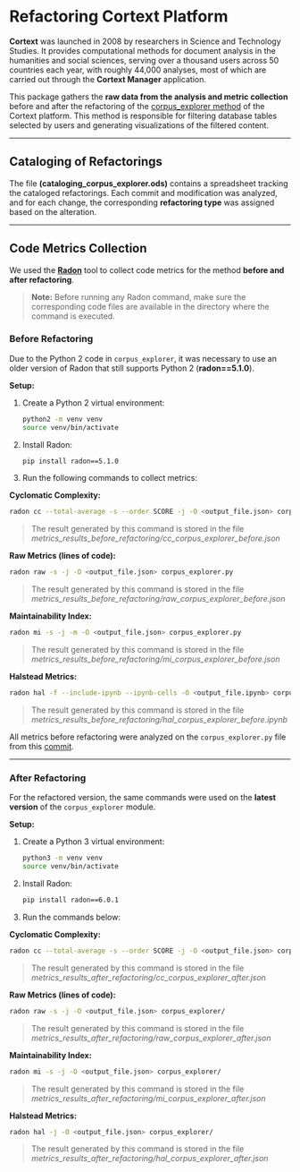 # Refactoring Cortext Platform

**Cortext** was launched in 2008 by researchers in Science and Technology Studies. It provides computational methods for document analysis in the humanities and social sciences, serving over a thousand users across 50 countries each year, with roughly 44,000 analyses, most of which are carried out through the **Cortext Manager** application.

This package gathers the **raw data from the analysis and metric collection** before and after the refactoring of the [corpus_explorer method](https://gitlab.com/cortext/cortext-methods/corpus-explorer) of the Cortext platform. This method is responsible for filtering database tables selected by users and generating visualizations of the filtered content.

---

## Cataloging of Refactorings

The file **(cataloging_corpus_explorer.ods)** contains a spreadsheet tracking the cataloged refactorings.
Each commit and modification was analyzed, and for each change, the corresponding **refactoring type** was assigned based on the alteration.

---

## Code Metrics Collection

We used the [**Radon**](https://radon.readthedocs.io/en/latest/index.html) tool to collect code metrics for the method **before and after refactoring**.

> **Note:** Before running any Radon command, make sure the corresponding code files are available in the directory where the command is executed.

### Before Refactoring

Due to the Python 2 code in `corpus_explorer`, it was necessary to use an older version of Radon that still supports Python 2 (**radon==5.1.0**).

**Setup:**

1. Create a Python 2 virtual environment:

   ```bash
   python2 -m venv venv
   source venv/bin/activate
   ```
2. Install Radon:

   ```bash
   pip install radon==5.1.0
   ```
3. Run the following commands to collect metrics:

**Cyclomatic Complexity:**

```bash
radon cc --total-average -s --order SCORE -j -O <output_file.json> corpus_explorer.py
```

> The result generated by this command is stored in the file *metrics_results_before_refactoring/cc_corpus_explorer_before.json*

**Raw Metrics (lines of code):**

```bash
radon raw -s -j -O <output_file.json> corpus_explorer.py
```

> The result generated by this command is stored in the file *metrics_results_before_refactoring/raw_corpus_explorer_before.json*

**Maintainability Index:**

```bash
radon mi -s -j -m -O <output_file.json> corpus_explorer.py
```

> The result generated by this command is stored in the file *metrics_results_before_refactoring/mi_corpus_explorer_before.json*

**Halstead Metrics:**

```bash
radon hal -f --include-ipynb --ipynb-cells -O <output_file.ipynb> corpus_explorer.py
```

> The result generated by this command is stored in the file *metrics_results_before_refactoring/hal_corpus_explorer_before.ipynb*

All metrics before refactoring were analyzed on the `corpus_explorer.py` file from this [commit](https://gitlab.com/cortext/cortext-methods/corpus-explorer/-/commit/be0718bb3345c9d741f25273e013d372118dd637).

---

### After Refactoring

For the refactored version, the same commands were used on the **latest version** of the `corpus_explorer` module.

**Setup:**

1. Create a Python 3 virtual environment:

   ```bash
   python3 -m venv venv
   source venv/bin/activate
   ```
2. Install Radon:

   ```bash
   pip install radon==6.0.1
   ```
3. Run the commands below:

**Cyclomatic Complexity:**

```bash
radon cc --total-average -s --order SCORE -j -O <output_file.json> corpus_explorer/
```

> The result generated by this command is stored in the file *metrics_results_after_refactoring/cc_corpus_explorer_after.json*

**Raw Metrics (lines of code):**

```bash
radon raw -s -j -O <output_file.json> corpus_explorer/
```

> The result generated by this command is stored in the file *metrics_results_after_refactoring/raw_corpus_explorer_after.json*

**Maintainability Index:**

```bash
radon mi -s -j -O <output_file.json> corpus_explorer/
```

> The result generated by this command is stored in the file *metrics_results_after_refactoring/mi_corpus_explorer_after.json*

**Halstead Metrics:**

```bash
radon hal -j -O <output_file.json> corpus_explorer/
```

> The result generated by this command is stored in the file *metrics_results_after_refactoring/hal_corpus_explorer_after.json*